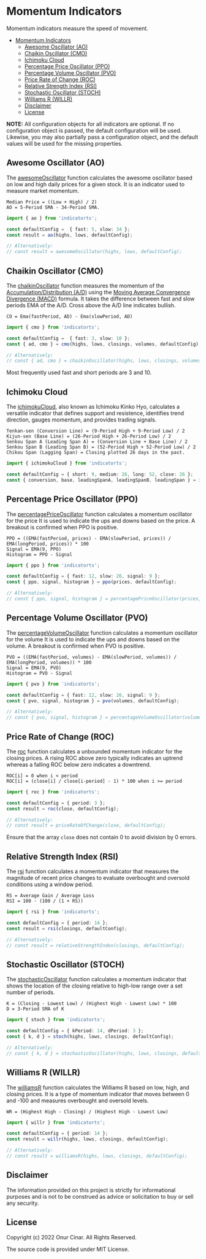 # Momentum Indicators

Momentum indicators measure the speed of movement.

- [Momentum Indicators](#momentum-indicators)
  - [Awesome Oscillator (AO)](#awesome-oscillator-ao)
  - [Chaikin Oscillator (CMO)](#chaikin-oscillator-cmo)
  - [Ichimoku Cloud](#ichimoku-cloud)
  - [Percentage Price Oscillator (PPO)](#percentage-price-oscillator-ppo)
  - [Percentage Volume Oscillator (PVO)](#percentage-volume-oscillator-pvo)
  - [Price Rate of Change (ROC)](#price-rate-of-change-roc)
  - [Relative Strength Index (RSI)](#relative-strength-index-rsi)
  - [Stochastic Oscillator (STOCH)](#stochastic-oscillator-stoch)
  - [Williams R (WILLR)](#williams-r-willr)
  - [Disclaimer](#disclaimer)
  - [License](#license)

**NOTE:** All configuration objects for all indicators are optional. If no configuration object is passed, the default configuration will be used. Likewise, you may also partially pass a configuration object, and the default values will be used for the missing properties.

## Awesome Oscillator (AO)

The [awesomeOscillator](./awesomeOscillator.ts) function calculates the awesome oscillator based on low and high daily prices for a given stock. It is an indicator used to measure market momentum.

```
Median Price = ((Low + High) / 2)
AO = 5-Period SMA - 34-Period SMA.
```

```TypeScript
import { ao } from 'indicatorts';

const defaultConfig =  { fast: 5, slow: 34 };
const result = ao(highs, lows, defaultConfig);

// Alternatively:
// const result = awesomeOscillator(highs, lows, defaultConfig);
```

## Chaikin Oscillator (CMO)

The [chaikinOscillator](./chaikinOscillator.ts) function measures the momentum of the [Accumulation/Distribution (A/D)](../volume/README.md#accumulationdistribution-ad) using the [Moving Average Convergence Divergence (MACD)](../trend/README.md#moving-average-convergence-divergence-macd) formula. It takes the difference between fast and slow periods EMA of the A/D. Cross above the A/D line indicates bullish.

```
CO = Ema(fastPeriod, AD) - Ema(slowPeriod, AD)
```

```TypeScript
import { cmo } from 'indicatorts';

const defaultConfig =  { fast: 3, slow: 10 };
const { ad, cmo } = cmo(highs, lows, closings, volumes, defaultConfig);

// Alternatively:
// const { ad, cmo } = chaikinOscillator(highs, lows, closings, volumes, defaultConfig);
```

Most frequently used fast and short periods are 3 and 10.

## Ichimoku Cloud

The [ichimokuCloud](./ichimokuCloud.ts), also known as Ichimoku Kinko Hyo, calculates a versatile indicator that defines support and resistence, identifies trend direction, gauges momentum, and provides trading signals.

```
Tenkan-sen (Conversion Line) = (9-Period High + 9-Period Low) / 2
Kijun-sen (Base Line) = (26-Period High + 26-Period Low) / 2
Senkou Span A (Leading Span A) = (Conversion Line + Base Line) / 2
Senkou Span B (Leading Span B) = (52-Period High + 52-Period Low) / 2
Chikou Span (Lagging Span) = Closing plotted 26 days in the past.
```

```TypeScript
import { ichimokuCloud } from 'indicatorts';

const defaultConfig = { short: 9, medium: 26, long: 52, close: 26 };
const { conversion, base, leadingSpanA, leadingSpanB, leadingSpan } = ichimokuCloud(highs, lows, closings, defaultConfig);
```

## Percentage Price Oscillator (PPO)

The [percentagePriceOscillator](./percentagePriceOscillator.ts) function calculates a momentum oscillator for the price It is used to indicate the ups and downs based on the price. A breakout is confirmed when PPO is positive.

```
PPO = ((EMA(fastPeriod, prices) - EMA(slowPeriod, prices)) / EMA(longPeriod, prices)) * 100
Signal = EMA(9, PPO)
Histogram = PPO - Signal
```

```TypeScript
import { ppo } from 'indicatorts';

const defaultConfig = { fast: 12, slow: 26, signal: 9 };
const { ppo, signal, histogram } = ppo(prices, defaultConfig);

// Alternatively:
// const { ppo, signal, histogram } = percentagePriceOscillator(prices, defaultConfig);
```

## Percentage Volume Oscillator (PVO)

The [percentageVolumeOscillator](./percentageVolumeOscillator.ts) function calculates a momentum oscillator for the volume It is used to indicate the ups and downs based on the volume. A breakout is confirmed when PVO is positive.

```
PVO = ((EMA(fastPeriod, volumes) - EMA(slowPeriod, volumes)) / EMA(longPeriod, volumes)) * 100
Signal = EMA(9, PVO)
Histogram = PVO - Signal
```

```TypeScript
import { pvo } from 'indicatorts';

const defaultConfig = { fast: 12, slow: 26, signal: 9 };
const { pvo, signal, histogram } = pvo(volumes, defaultConfig);

// Alternatively:
// const { pvo, signal, histogram } = percentageVolumeOscillator(volumes, defaultConfig);
```

## Price Rate of Change (ROC)

The [roc](./priceRateOfChange.ts) function calculates a unbounded momentum indicator for the closing prices. A rising ROC above zero typically indicates an uptrend whereas a falling ROC below zero indicates a downtrend.

```
ROC[i] = 0 when i < period
ROC[i] = (close[i] / close[i-period] - 1) * 100 when i >= period
```

```TypeScript
import { roc } from 'indicatorts';

const defaultConfig = { period: 3 };
const result = roc(close, defaultConfig);

// Alternatively:
// const result = priceRateOfChange(close, defaultConfig);
```

Ensure that the array `close` does not contain $0$ to avoid division by 0 errors.

## Relative Strength Index (RSI)

The [rsi](./relativeStrengthIndex.ts) function calculates a momentum indicator that measures the magnitude of recent price changes to evaluate overbought and oversold conditions using a window period.

```
RS = Average Gain / Average Loss
RSI = 100 - (100 / (1 + RS))
```

```TypeScript
import { rsi } from 'indicatorts';

const defaultConfig = { period: 14 };
const result = rsi(closings, defaultConfig);

// Alternatively:
// const result = relativeStrengthIndex(closings, defaultConfig);
```

## Stochastic Oscillator (STOCH)

The [stochasticOscillator](./stochasticOscillator.ts) function calculates a momentum indicator that shows the location of the closing relative to high-low range over a set number of periods.

```
K = (Closing - Lowest Low) / (Highest High - Lowest Low) * 100
D = 3-Period SMA of K
```

```TypeScript
import { stoch } from 'indicatorts';

const defaultConfig = { kPeriod: 14, dPeriod: 3 };
const { k, d } = stoch(highs, lows, closings, defaultConfig);

// Alternatively:
// const { k, d } = stochasticOscillator(highs, lows, closings, defaultConfig);
```

## Williams R (WILLR)

The [williamsR](./williamsR.ts) function calculates the Williams R based on low, high, and closing prices. It is a type of momentum indicator that moves between 0 and -100 and measures overbought and oversold levels.

```
WR = (Highest High - Closing) / (Highest High - Lowest Low)
```

```TypeScript
import { willr } from 'indicatorts';

const defaultConfig = { period: 14 };
const result = willr(highs, lows, closings, defaultConfig);

// Alternatively:
// const result = williamsR(highs, lows, closings, defaultConfig);
```

## Disclaimer

The information provided on this project is strictly for informational purposes and is not to be construed as advice or solicitation to buy or sell any security.

## License

Copyright (c) 2022 Onur Cinar. All Rights Reserved.

The source code is provided under MIT License.
